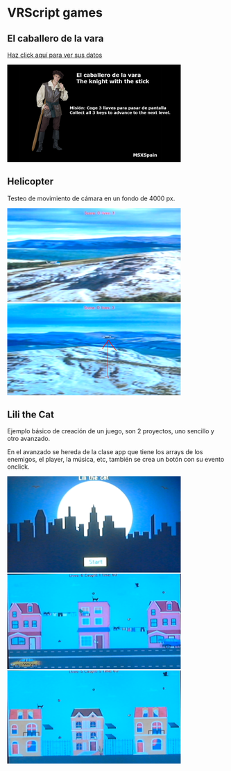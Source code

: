 # VRScript games

## El caballero de la vara

<a href="https://github.com/kikemadrigal/VRScript-projects/tree/main/El%20tio%20de%20la%20vara">Haz click aquí para ver sus datos</a>

<img src="docs/caballerovara.png" width="400">

## Helicopter

Testeo de movimiento de cámara en un fondo de 4000 px.

<img src="docs/helicopter1.PNG" width="400">

<img src="docs/helicopter2.PNG" width="400">

## Lili the Cat

Ejemplo básico de creación de un juego, son 2 proyectos, uno sencillo y otro avanzado.

En el avanzado se hereda de la clase app que tiene los arrays de los enemigos, el player, la música, etc, también se crea un botón con su evento onclick.

<img src="docs/lili1.PNG" width="400">

<img src="docs/lili2.PNG" width="400">

<img src="docs/lili3.PNG" width="400">


